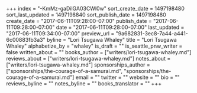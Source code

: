 +++
index = "-KmMz-gaDilGA03CWl0w"
sort_create_date = 1497198480
sort_last_updated = 1497198840
sort_publish_date = 1497198480
create_date = "2017-06-11T09:28:00-07:00"
publish_date = "2017-06-11T09:28:00-07:00"
date = "2017-06-11T09:28:00-07:00"
last_updated = "2017-06-11T09:34:00-07:00"
preview_url = "9a682831-3ec8-7a44-a441-6c00883fb3a3"
byline = "Lori Tsugawa Whaley"
title = "Lori Tsugawa Whaley"
alphabetize_by = "whaley"
is_draft = ""
is_seattle_pnw_writer = false
written_about = ""
books_author = ["writers/lori-tsugawa-whaley.md"]
reviews_about = ["writers/lori-tsugawa-whaley.md"]
notes_about = ["writers/lori-tsugawa-whaley.md"]
sponsorships_author = ["sponsorships/the-courage-of-a-samurai.md", "sponsorships/the-courage-of-a-samurai.md"]
email = ""
twitter = ""
website = ""
bio = ""
reviews_byline = ""
notes_byline = ""
books_translator = ""
+++
